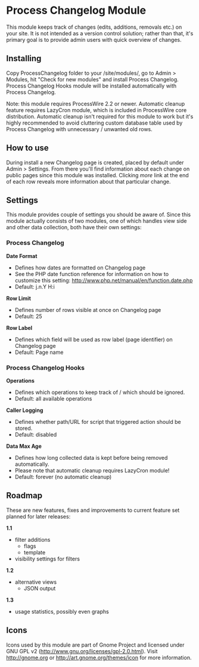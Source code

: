 Process Changelog Module
========================

This module keeps track of changes (edits, additions, removals etc.) on your
site. It is not intended as a version control solution; rather than that, it's
primary goal is to provide admin users with quick overview of changes.

## Installing

Copy ProcessChangelog folder to your /site/modules/, go to Admin > Modules,
hit "Check for new modules" and install Process Changelog. Process Changelog
Hooks module will be installed automatically with Process Changelog.

Note: this module requires ProcessWire 2.2 or newer. Automatic cleanup feature
requires LazyCron module, which is included in ProcessWire core distribution.
Automatic cleanup isn't required for this module to work but it's highly
recommended to avoid cluttering custom database table used by Process
Changelog with unnecessary / unwanted old rows.

## How to use

During install a new Changelog page is created, placed by default under
Admin > Settings. From there you'll find information about each change on
public pages since this module was installed. Clicking *more* link at the
end of each row reveals more information about that particular change.

## Settings

This module provides couple of settings you should be aware of. Since this
module actually consists of two modules, one of which handles view side and
other data collection, both have their own settings:

### Process Changelog

**Date Format**

* Defines how dates are formatted on Changelog page
* See the PHP date function reference for information on how to customize
  this setting: http://www.php.net/manual/en/function.date.php
* Default: j.n.Y H:i

**Row Limit**

* Defines number of rows visible at once on Changelog page
* Default: 25

**Row Label**

* Defines which field will be used as row label (page identifier) on
  Changelog page
* Default: Page name

### Process Changelog Hooks

**Operations**

* Defines which operations to keep track of / which should be ignored.
* Default: all available operations

**Caller Logging**

* Defines whether path/URL for script that triggered action should be stored.
* Default: disabled

**Data Max Age**

* Defines how long collected data is kept before being removed automatically.
* Please note that automatic cleanup requires LazyCron module!
* Default: forever (no automatic cleanup)

## Roadmap

These are new features, fixes and improvements to current feature set planned
for later releases:

**1.1**

* filter additions
  * flags
  * template
* visibility settings for filters

**1.2**

* alternative views
  * JSON output

**1.3**

* usage statistics, possibly even graphs

## Icons

Icons used by this module are part of Gnome Project and licensed under GNU
GPL v2 (http://www.gnu.org/licenses/gpl-2.0.html). Visit http://gnome.org
or http://art.gnome.org/themes/icon for more information.